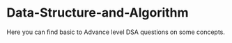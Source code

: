 # Data-Structure-and-Algorithm
Here you can find basic to Advance level DSA questions on some concepts.
